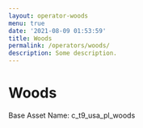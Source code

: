 ```yaml
---
layout: operator-woods
menu: true
date: '2021-08-09 01:53:59'
title: Woods
permalink: /operators/woods/
description: Some description.
---
```


# Woods

Base Asset Name: c_t9_usa_pl_woods